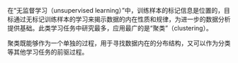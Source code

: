 在“无监督学习（unsupervised learning）”中，训练样本的标记信息是位置的，目标通过无标记训练样本的学习来揭示数据的内在性质和规律，为进一步的数据分析提供基础。此类学习任务中研究最多，应用最广的是“聚类”（clustering）。

聚类既能够作为一个单独的过程，用于寻找数据内在的分布结构，又可以作为分类等其他学习任务的前驱过程。

